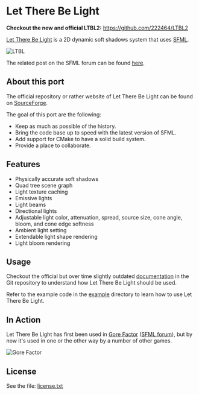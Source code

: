 # Let There Be Light

**Checkout the new and official LTBL2:** https://github.com/222464/LTBL2

[Let There Be Light](http://sourceforge.net/projects/letthebelight/) is a 2D dynamic soft shadows system that uses [SFML](http://www.sfml-dev.org/).

![LTBL](https://i.imgur.com/Xpx0PM1.jpg)

The related post on the SFML forum can be found [here](http://en.sfml-dev.org/forums/index.php?topic=6635.0).

## About this port

The official repository or rather website of Let There Be Light can be found on [SourceForge](http://sourceforge.net/projects/letthebelight/).

The goal of this port are the following:

* Keep as much as possible of the history.
* Bring the code base up to speed with the latest version of SFML.
* Add support for CMake to have a solid build system.
* Provide a place to collaborate.

## Features

* Physically accurate soft shadows
* Quad tree scene graph
* Light texture caching
* Emissive lights
* Light beams
* Directional lights
* Adjustable light color, attenuation, spread, source size, cone angle, bloom, and cone edge softness
* Ambient light setting
* Extendable light shape rendering
* Light bloom rendering

## Usage

Checkout the official but over time slightly outdated [documentation](doc/manual.pdf) in the Git repository to understand how Let There Be Light should be used.

Refer to the example code in the [example](example/) directory to learn how to use Let There Be Light.

## In Action

Let There Be Light has first been used in [Gore Factor](http://gorefactor.sourceforge.net/) ([SFML forum](http://en.sfml-dev.org/forums/index.php?topic=4604.0)), but by now it's used in one or the other way by a number of other games.

![Gore Factor](https://i.imgur.com/tAvrbyb.png)

## License

See the file: [license.txt](license.txt)
